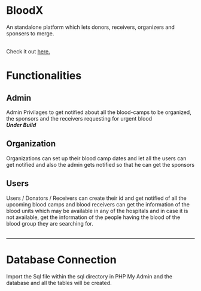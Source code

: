 # BloodX
An standalone platform which lets donors, receivers, organizers and sponsers to merge.


</br>
Check it out <a href="https://diveshlunker.github.io/BloodX/index.html">here.</a>

<h1><b>Functionalities</b></h1>
<h2><b>Admin</b></h2>
Admin Privilages to get notified about all the blood-camps to be organized, the sponsors and the receivers requesting for urgent blood
<br><i><b>Under Build</b></i>

<h2><b>Organization</b></h2>
Organizations can set up their blood camp dates and let all the users can get notified and also the admin gets notified so that he can get the sponsors 

<h2><b>Users</b></h2>
Users / Donators / Receivers can create their id and get notified of all the upcoming blood camps and blood receivers can get the information of the blood units which may be available in any of the hospitals and in case it is not available, get the information of the people having the blood of the blood group they are searching for.
<br><br><hr>
<h1><b>Database Connection</b></h1>

Import the Sql file within the sql directory in PHP My Admin and the database and all the tables will be created.
